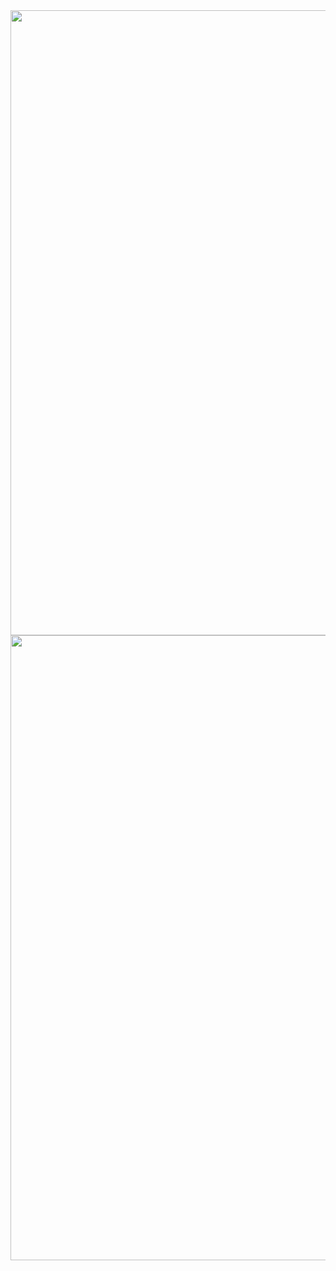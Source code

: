 

<img src="https://i.pinimg.com/736x/96/b4/b0/96b4b087493856ee7e1aa48f08f70ca7.jpg" width="1000">

<img src="https://media.discordapp.net/attachments/1051127030399377489/1412894637773033533/eeeeeeeeeeeee.png?ex=68b9f42b&is=68b8a2ab&hm=4e85095a6ce6da9aa306b350730090107fb330259c68ca48bac69866ec4eea2e&=&format=webp&quality=lossless&width=912&height=731" width="1000">

